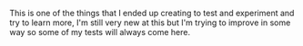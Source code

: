 This is one of the things that I ended up creating to test and experiment and try to learn more, I'm still very new at this but I'm trying to improve in some way so some of my tests will always come here.
